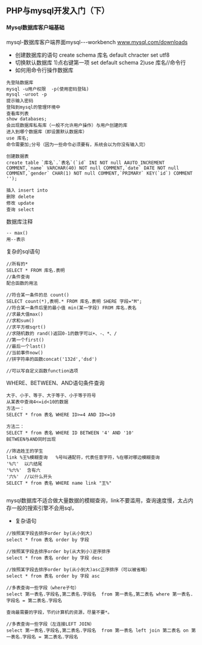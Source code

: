 PHP与mysql开发入门（下）
----------------------------------------------------
#### Mysql数据库客户端基础

mysql-数据库客户端界面mysql---workbench
www.mysql.com/downloads
- 创建数据库的语句
create schema 库名 default chracter set utf8
- 切换默认数据库
1)点右键第一项 set default schema
2)use 库名//命令行
- 如何用命令行操作数据库
```
先登陆数据库
mysql -u用户权限  -p(使用密码登陆)  
mysql -uroot -p  
提示输入密码  
登陆到mysql的管理环境中  
查看库列表  
show databases;  
会出现数据库私有库（一般不允许用户操作）与用户创建的库
进入到哪个数据库（即设置默认数据库）
use 库名;
命令需要加;分号（因为一些命令必须要有，系统会以为你没有输入完）

创建数据表
create table `库名`.`表名`(`id` INI NOT null AAUTO_INCREMENT COMMENT,`name` VARCHAR(40) NOT null COMMENT,`date` DATE NOT null COMMENT,`gender` CHAR(1) NOT null COMMENT,`PRIMARY` KEY(`id`) COMMENT '');

插入 insert into
删除 delete
修改 update
查询 select
```
数据库注释
```
-- max()
用--表示
```
复杂的sql语句
```
//所有的*
SELECT * FROM 库名.表明
//条件查询
配合函数的用法

//符合某一条件的总 count()
SELECT count(*),表明.* FROM 库名.表明 SHERE 字段="M";
//符合某一条件后里的最小值 min(某一字段) FROM 库名.表名
//求最大值max()
//求和sum()
//求平方根sqrt()
//求随机数的 rand()返回0-1的数字可以+、-、*、/
//第一个first()
//最后一个last()
//当前事件now()
//拼字符串的函数concat('132d','dsd')

//可以写自定义函数function选项
```
WHERE、BETWEEN、AND语句条件查询
```
大于、小于、等于、大于等于、小于等于符号
从某表中查询4<=id<10的数据
方法一：
SELECT * from 表名 WHERE ID>=4 AND ID<=10

方法二：
SELECT * from 表名 WHERE ID BETWEEN '4' AND '10'
BETWEEN与AND同时出现

//筛选姓王的学生
link %王%模糊查询   %号叫通配符，代表任意字符，%在哪对哪边模糊查询
'%六'  以六结尾
'%六%'  含有六
'六%'  //以什么开头
SELECT * from 表名 WHERE name link "王%"


```
mysql数据库不适合做大量数据的模糊查询，link不要滥用，查询速度慢，太占内存一般的搜索引擎不会用sql，

- 复杂语句
```
//按照某字段去排序order by(从小到大)
select * from 表名 order by 字段

//按照某字段去排序order by(从大到小)逆序排序
select * from 表名 order by 字段 desc

//按照某字段去排序order by(从小到大)asc正序排序（可以被省略）
select * from 表名 order by 字段 asc

//多表查询一些字段（where子句）
select 第一表名.字段名,第二表名.字段名  from 第一表名,第二表名 where 第一表名.字段名 = 第二表名.字段名

查询最需要的字段，节约计算机的资源，尽量不要*。

//多表查询一些字段（左连接LEFT JOIN）
select 第一表名.字段名,第二表名.字段名  from 第一表名 left join 第二表名 on 第一表名.字段名 = 第二表名.字段名 




```
